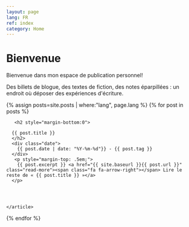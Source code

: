 ```yaml
---
layout: page
lang: FR
ref: index
category: Home
---
```


<h1>Bienvenue</h1>


  Bienvenue dans mon espace de publication personnel!
  
  Des billets de blogue, des textes de fiction, des notes éparpillées : un endroit où déposer des expériences d'écriture. 

<div class="posts">
  
   {% assign posts=site.posts | where:"lang", page.lang %}
  {% for post in posts %}
    <article class="post">

       <h2 style="margin-bottom:0">
   
      {{ post.title }}
      </h2>
      <div class="date">
        {{ post.date | date: "%Y-%m-%d"}} - {{ post.tag }}
      </div>
       <p style="margin-top: .5em;">
        {{ post.excerpt }} <a href="{{ site.baseurl }}{{ post.url }}" class="read-more"><span class="fa fa-arrow-right"></span> Lire le reste de « {{ post.title }} »</a>
      </p>


  

    </article>
  {% endfor %}
</div>
